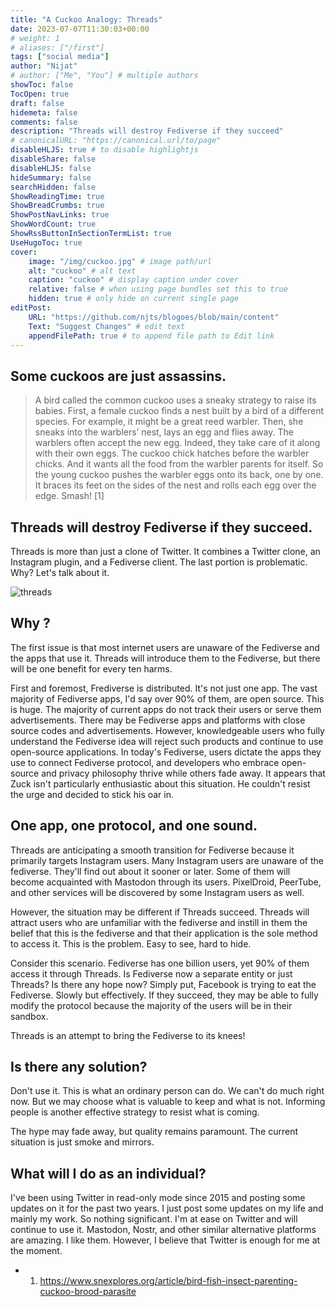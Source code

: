 ```yaml
---
title: "A Cuckoo Analogy: Threads"
date: 2023-07-07T11:30:03+00:00
# weight: 1
# aliases: ["/first"]
tags: ["social media"]
author: "Nijat"
# author: ["Me", "You"] # multiple authors
showToc: false
TocOpen: true
draft: false
hidemeta: false
comments: false
description: "Threads will destroy Fediverse if they succeed"
# canonicalURL: "https://canonical.url/to/page"
disableHLJS: true # to disable highlightjs
disableShare: false
disableHLJS: false
hideSummary: false
searchHidden: false
ShowReadingTime: true
ShowBreadCrumbs: true
ShowPostNavLinks: true
ShowWordCount: true
ShowRssButtonInSectionTermList: true
UseHugoToc: true
cover:
    image: "/img/cuckoo.jpg" # image path/url
    alt: "cuckoo" # alt text
    caption: "cuckoo" # display caption under cover
    relative: false # when using page bundles set this to true
    hidden: true # only hide on current single page
editPost:
    URL: "https://github.com/njts/blogoes/blob/main/content"
    Text: "Suggest Changes" # edit text
    appendFilePath: true # to append file path to Edit link
---
```

## Some cuckoos are just assassins.

>  A bird called the common cuckoo uses a sneaky strategy to raise its babies. First, a female cuckoo finds a nest built by a bird of a different species. For example, it might be a great reed warbler. Then, she sneaks into the warblers’ nest, lays an egg and flies away. The warblers often accept the new egg. Indeed, they take care of it along with their own eggs. The cuckoo chick hatches before the warbler chicks. And it wants all the food from the warbler parents for itself. So the young cuckoo pushes the warbler eggs onto its back, one by one. It braces its feet on the sides of the nest and rolls each egg over the edge. Smash! [1]


## Threads will destroy Fediverse if they succeed.

Threads is more than just a clone of Twitter. It combines a Twitter clone, an Instagram plugin, and a Fediverse client. The last portion is problematic. Why? Let's talk about it.

![threads](/img/threads.png)

## Why ?

The first issue is that most internet users are unaware of the Fediverse and the apps that use it. Threads will introduce them to the Fediverse, but there will be one benefit for every ten harms.

First and foremost, Frediverse is distributed. It's not just one app. The vast majority of Fediverse apps, I'd say over 90% of them, are open source. This is huge. The majority of current apps do not track their users or serve them advertisements. There may be Fediverse apps and platforms with close source codes and advertisements. However, knowledgeable users who fully understand the Fediverse idea will reject such products and continue to use open-source applications. In today's Fediverse, users dictate the apps they use to connect Fediverse protocol, and developers who embrace open-source and privacy philosophy thrive while others fade away. It appears that Zuck isn't particularly enthusiastic about this situation. He couldn't resist the urge and decided to stick his oar in.

## One app, one protocol, and one sound.

Threads are anticipating a smooth transition for Fediverse because it primarily targets Instagram users. Many Instagram users are unaware of the fediverse. They'll find out about it sooner or later. Some of them will become acquainted with Mastodon through its users. PixelDroid, PeerTube, and other services will be discovered by some Instagram users as well.

However, the situation may be different if Threads succeed. Threads will attract users who are unfamiliar with the fediverse and instill in them the belief that this is the fediverse and that their application is the sole method to access it. This is the problem. Easy to see, hard to hide.

Consider this scenario. Fediverse has one billion users, yet 90% of them access it through Threads. Is Fediverse now a separate entity or just Threads? Is there any hope now? Simply put, Facebook is trying to eat the Fediverse. Slowly but effectively. If they succeed, they may be able to fully modify the protocol because the majority of the users will be in their sandbox.

Threads is an attempt to bring the Fediverse to its knees!

## Is there any solution?

Don't use it. This is what an ordinary person can do. We can't do much right now. But we may choose what is valuable to keep and what is not. Informing people is another effective strategy to resist what is coming.

The hype may fade away, but quality remains paramount. The current situation is just smoke and mirrors.

## What will I do as an individual?

I've been using Twitter in read-only mode since 2015 and posting some updates on it for the past two years. I just post some updates on my life and mainly my work. So nothing significant. I'm at ease on Twitter and will continue to use it. Mastodon, Nostr, and other similar alternative platforms are amazing. I like them. However, I believe that Twitter is enough for me at the moment.

- 1. https://www.snexplores.org/article/bird-fish-insect-parenting-cuckoo-brood-parasite
